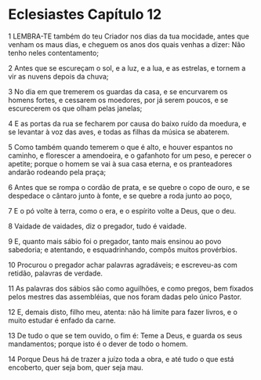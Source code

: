 # Eclesiastes Capítulo 12

1	LEMBRA-TE também do teu Criador nos dias da tua mocidade, antes que venham os maus dias, e cheguem os anos dos quais venhas a dizer: Não tenho neles contentamento;

2	Antes que se escureçam o sol, e a luz, e a lua, e as estrelas, e tornem a vir as nuvens depois da chuva;

3	No dia em que tremerem os guardas da casa, e se encurvarem os homens fortes, e cessarem os moedores, por já serem poucos, e se escurecerem os que olham pelas janelas;

4	E as portas da rua se fecharem por causa do baixo ruído da moedura, e se levantar à voz das aves, e todas as filhas da música se abaterem.

5	Como também quando temerem o que é alto, e houver espantos no caminho, e florescer a amendoeira, e o gafanhoto for um peso, e perecer o apetite; porque o homem se vai à sua casa eterna, e os pranteadores andarão rodeando pela praça;

6	Antes que se rompa o cordão de prata, e se quebre o copo de ouro, e se despedace o cântaro junto à fonte, e se quebre a roda junto ao poço,

7	E o pó volte à terra, como o era, e o espírito volte a Deus, que o deu.

8	Vaidade de vaidades, diz o pregador, tudo é vaidade.

9	E, quanto mais sábio foi o pregador, tanto mais ensinou ao povo sabedoria; e atentando, e esquadrinhando, compôs muitos provérbios.

10	Procurou o pregador achar palavras agradáveis; e escreveu-as com retidão, palavras de verdade.

11	As palavras dos sábios são como aguilhões, e como pregos, bem fixados pelos mestres das assembléias, que nos foram dadas pelo único Pastor.

12	E, demais disto, filho meu, atenta: não há limite para fazer livros, e o muito estudar é enfado da carne.

13	De tudo o que se tem ouvido, o fim é: Teme a Deus, e guarda os seus mandamentos; porque isto é o dever de todo o homem.

14	Porque Deus há de trazer a juízo toda a obra, e até tudo o que está encoberto, quer seja bom, quer seja mau.

